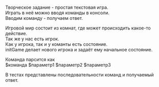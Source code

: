 Творческое задание - простая текстовая игра.<br/>Играть в неё можно вводя команды в консоли.<br/>Вводим команду - получаем ответ.

Игровой мир состоит из комнат, где может происходить какое-то действие.<br/>Так же у нас есть игрок.<br/>Как у игрока, так и у команты есть состояние.<br/>initGame делает нового игрока и задаёт ему начальное состояние.

Команда парсится как<br/>
$команда $параметр1 $параметр2 $параметр3

В тестах представлены последовательности команд и получаемый ответ.
